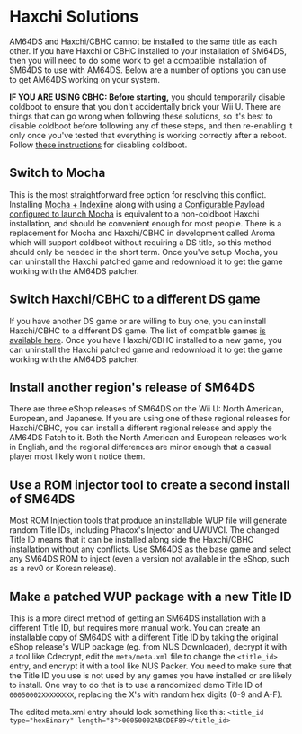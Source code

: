 # Haxchi Solutions

AM64DS and Haxchi/CBHC cannot be installed to the same title as each other. If you have Haxchi or CBHC installed to your installation of SM64DS, then you will need to do some work to get a compatible installation of SM64DS to use with AM64DS. Below are a number of options you can use to get AM64DS working on your system.

**IF YOU ARE USING CBHC: Before starting,** you should temporarily disable coldboot to ensure that you don't accidentally brick your Wii U. There are things that can go wrong when following these solutions, so it's best to disable coldboot before following any of these steps, and then re-enabling it only once you've tested that everything is working correctly after a reboot. Follow [these instructions](https://wiiu.hacks.guide/#/uninstall-cbhc) for disabling coldboot.

## Switch to Mocha

This is the most straightforward free option for resolving this conflict. Installing [Mocha + Indexiine](https://wiiu.hacks.guide/#/mocha/indexiine/sd-preparation) along with using a [Configurable Payload configured to launch Mocha](https://wiiu.hacks.guide/#/configurable-payload) is equivalent to a non-coldboot Haxchi installation, and should be convenient enough for most people. There is a replacement for Mocha and Haxchi/CBHC in development called Aroma which will support coldboot without requiring a DS title, so this method should only be needed in the short term. Once you've setup Mocha, you can uninstall the Haxchi patched game and redownload it to get the game working with the AM64DS patcher.

## Switch Haxchi/CBHC to a different DS game

If you have another DS game or are willing to buy one, you can install Haxchi/CBHC to a different DS game. The list of compatible games [is available here](https://wiiu.hacks.guide/#/haxchi/ds-vc-choice). Once you have Haxchi/CBHC installed to a new game, you can uninstall the Haxchi patched game and redownload it to get the game working with the AM64DS patcher.

## Install another region's release of SM64DS

There are three eShop releases of SM64DS on the Wii U: North American, European, and Japanese. If you are using one of these regional releases for Haxchi/CBHC, you can install a different regional release and apply the AM64DS Patch to it. Both the North American and European releases work in English, and the regional differences are minor enough that a casual player most likely won't notice them.

## Use a ROM injector tool to create a second install of SM64DS

Most ROM Injection tools that produce an installable WUP file will generate random Title IDs, including Phacox's Injector and UWUVCI. The changed Title ID means that it can be installed along side the Haxchi/CBHC installation without any conflicts. Use SM64DS as the base game and select any SM64DS ROM to inject (even a version not available in the eShop, such as a rev0 or Korean release).

## Make a patched WUP package with a new Title ID

This is a more direct method of getting an SM64DS installation with a different Title ID, but requires more manual work. You can create an installable copy of SM64DS with a different Title ID by taking the original eShop release's WUP package (eg. from NUS Downloader), decrypt it with a tool like Cdecrypt, edit the `meta/meta.xml` file to change the `<title_id>` entry, and encrypt it with a tool like NUS Packer. You need to make sure that the Title ID you use is not used by any games you have installed or are likely to install. One way to do that is to use a randomized demo Title ID of `00050002XXXXXXXX`, replacing the X's with random hex digits (0-9 and A-F).

The edited meta.xml entry should look something like this: `<title_id type="hexBinary" length="8">00050002ABCDEF89</title_id>`
